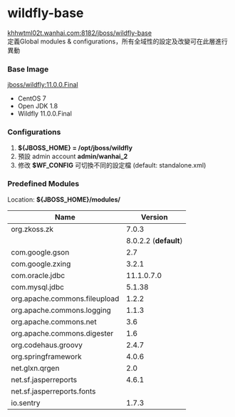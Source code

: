 # wildfly-base

[khhwtml02t.wanhai.com:8182/jboss/wildfly-base](http://khhwtml02t.wanhai.com:8181/service/rest/repository/browse/tml-release/v2/jboss/wildfly-base/tags/)  
定義Global modules & configurations，所有全域性的設定及改變可在此層進行異動

### Base Image
[jboss/wildfly:11.0.0.Final](https://hub.docker.com/r/jboss/wildfly/)

- CentOS 7
- Open JDK 1.8
- Wildfly 11.0.0.Final

### Configurations

1.  **${JBOSS_HOME} = /opt/jboss/wildfly**
2. 預設 admin account **admin/wanhai_2**
3. 修改 **$WF_CONFIG** 可切換不同的設定檔 (default: standalone.xml)

### Predefined Modules

Location:  **${JBOSS_HOME}/modules/**

| Name                          | Version               |
| ----------------------------- | --------------------- |
| org.zkoss.zk                  | 7.0.3                 |
|                               | 8.0.2.2 (**default**) |
| com.google.gson               | 2.7                   |
| com.google.zxing              | 3.2.1                 |
| com.oracle.jdbc               | 11.1.0.7.0            |
| com.mysql.jdbc                | 5.1.38                |
| org.apache.commons.fileupload | 1.2.2                 |
| org.apache.commons.logging    | 1.1.3                 |
| org.apache.commons.net        | 3.6                   |
| org.apache.commons.digester   | 1.6                   |
| org.codehaus.groovy           | 2.4.7                 |
| org.springframework           | 4.0.6                 |
| net.glxn.qrgen                | 2.0                   |
| net.sf.jasperreports          | 4.6.1                 |
| net.sf.jasperreports.fonts    |
| io.sentry                     | 1.7.3                 |
